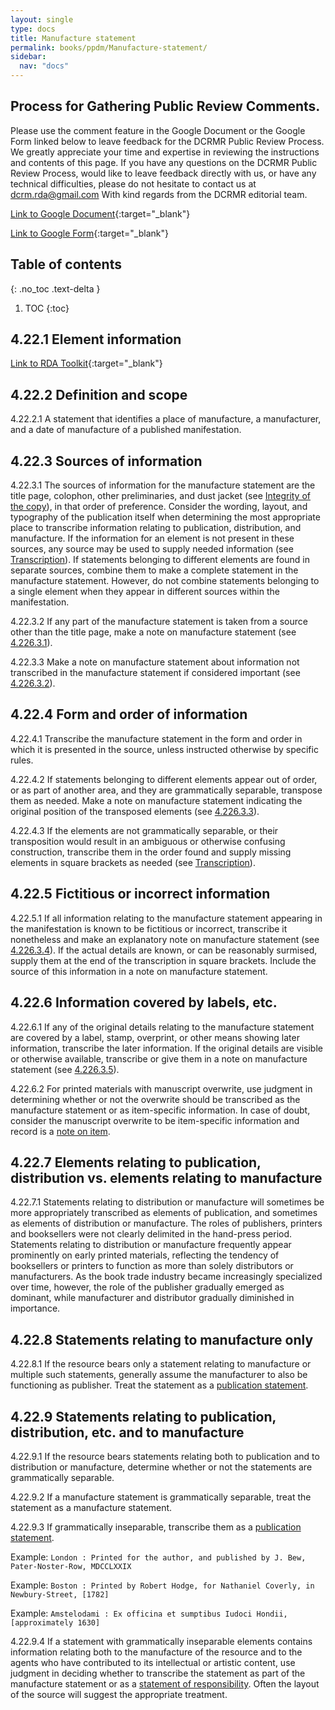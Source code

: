 ```yaml
---
layout: single
type: docs
title: Manufacture statement
permalink: books/ppdm/Manufacture-statement/
sidebar:
  nav: "docs"
---
```


## Process for Gathering Public Review Comments.
Please use the comment feature in the Google Document or the Google Form linked below to leave feedback for the DCRMR Public Review Process.  We greatly appreciate your time and expertise in reviewing the instructions and contents of this page.  If you have any questions on the DCRMR Public Review Process, would like to leave feedback directly with us, or have any technical difficulties, please do not hesitate to contact us at dcrm.rda@gmail.com  With kind regards from the DCRMR editorial team.

[Link to Google Document](https://docs.google.com/document/d/17KP-MOwuIg7a7krjtzh0ir3-EonwtCHB59u5xhjSNcQ/edit){:target="_blank"}

[Link to Google Form](https://docs.google.com/forms/d/e/1FAIpQLSdNtJkbY1mngdTcvCoB7zZcpaIuuKHvlbyiidP-QunDy14VcQ/viewform){:target="_blank"}

## Table of contents
{: .no_toc .text-delta }

1. TOC
{:toc}

## 4.22.1 Element information

[Link to RDA Toolkit](https://beta.rdatoolkit.org/Content/Index?externalId=en-US_ala-426f9771-5684-39eb-bbeb-82a4a9a8e336){:target="_blank"}

## 4.22.2 Definition and scope

<a name="4.22.2.1">4.22.2.1</a> A statement that identifies a place of manufacture, a manufacturer, and a date of manufacture of a published manifestation.

## 4.22.3 Sources of information

<a name="4.22.3.1">4.22.3.1</a> The sources of information for the manufacture statement are the title page, colophon, other preliminaries, and dust jacket (see [Integrity of the copy](/DCRMR/books/introduction/Integrity-of-the-copy/)), in that order of preference. Consider the wording, layout, and typography of the publication itself when determining the most appropriate place to transcribe information relating to publication, distribution, and manufacture. If the information for an element is not present in these sources, any source may be used to supply needed information (see [Transcription](/DCRMR/books/general-rules/Transcription/)). If statements belonging to different elements are found in separate sources, combine them to make a complete statement in the manufacture statement. However, do not combine statements belonging to a single element when they appear in different sources within the manifestation.

<a name="4.22.3.2">4.22.3.2</a> If any part of the manufacture statement is taken from a source other than the title page, make a note on manufacture statement (see [4.226.3.1](/DCRMR/books/ppdm/Note-on-manufacture-statement/#4.226.3.1)). 

<a name="4.22.3.3">4.22.3.3</a> Make a note on manufacture statement about information not transcribed in the manufacture statement if considered important (see [4.226.3.2](/DCRMR/books/ppdm/Note-on-manufacture-statement/#4.226.3.2)).

## 4.22.4 Form and order of information

<a name="4.22.4.1">4.22.4.1</a> Transcribe the manufacture statement in the form and order in which it is presented in the source, unless instructed otherwise by specific rules.

<a name="4.22.4.2">4.22.4.2</a> If statements belonging to different elements appear out of order, or as part of another area, and they are grammatically separable, transpose them as needed. Make a note on manufacture statement indicating the original position of the transposed elements (see [4.226.3.3](/DCRMR/books/ppdm/Note-on-manufacture-statement/#4.226.3.3)). 

<a name="4.22.4.3">4.22.4.3</a> If the elements are not grammatically separable, or their transposition would result in an ambiguous or otherwise confusing construction, transcribe them in the order found and supply missing elements in square brackets as needed (see [Transcription](/DCRMR/books/general-rules/Transcription/)).

## 4.22.5 Fictitious or incorrect information

<a name="4.22.5.1">4.22.5.1</a>  If all information relating to the manufacture statement appearing in the manifestation is known to be fictitious or incorrect, transcribe it nonetheless and make an explanatory note on manufacture statement (see [4.226.3.4](/DCRMR/books/ppdm/Note-on-manufacture-statement/#4.226.3.4)).  If the actual details are known, or can be reasonably surmised, supply them at the end of the transcription in square brackets.  Include the source of this information in a note on manufacture statement.

## 4.22.6 Information covered by labels, etc.

<a name="4.22.6.1">4.22.6.1</a> If any of the original details relating to the manufacture statement are covered by a label, stamp, overprint, or other means showing later information, transcribe the later information. If the original details are visible or otherwise available, transcribe or give them in a note on manufacture statement (see [4.226.3.5](/DCRMR/books/ppdm/Note-on-manufacture-statement/#4.226.3.5)).

<a name="4.22.6.2">4.22.6.2</a> For printed materials with manuscript overwrite, use judgment in determining whether or not the overwrite should be transcribed as the manufacture statement or as item-specific information. In case of doubt, consider the manuscript overwrite to be item-specific information and record is a [note on item](/DCRMR/books/notes-on-items/Note-on-item/).

## 4.22.7 Elements relating to publication, distribution vs. elements relating to manufacture

<a name="4.22.7.1">4.22.7.1</a> Statements relating to distribution or manufacture will sometimes be more appropriately transcribed as elements of publication, and sometimes as elements of distribution or manufacture. The roles of publishers, printers and booksellers were not clearly delimited in the hand-press period. Statements relating to distribution or manufacture frequently appear prominently on early printed materials, reflecting the tendency of booksellers or printers to function as more than solely distributors or manufacturers. As the book trade industry became increasingly specialized over time, however, the role of the publisher gradually emerged as dominant, while manufacturer and distributor gradually diminished in importance.

## 4.22.8 Statements relating to manufacture only

<a name="4.22.8.1">4.22.8.1</a> If the resource bears only a statement relating to manufacture or multiple such statements, generally assume the manufacturer to also be functioning as publisher. Treat the statement as a [publication statement](/DCRMR/books/ppdm/Publication-statement/). 

## 4.22.9 Statements relating to publication, distribution, etc. and to manufacture

<a name="4.22.9.1">4.22.9.1</a> If the resource bears statements relating both to publication and to distribution or manufacture, determine whether or not the statements are grammatically separable. 

<a name="4.22.9.2">4.22.9.2</a> If a manufacture statement is grammatically separable, treat the statement as a manufacture statement. 

<a name="4.22.9.3">4.22.9.3</a> If grammatically inseparable, transcribe them as a [publication statement](/DCRMR/books/ppdm/Publication-statement/). 

Example: `London : Printed for the author, and published by J. Bew, Pater-Noster-Row, MDCCLXXIX`

Example: `Boston : Printed by Robert Hodge, for Nathaniel Coverly, in Newbury-Street, [1782]`

Example: `Amstelodami : Ex officina et sumptibus Iudoci Hondii, [approximately 1630]`

<a name="4.22.9.4">4.22.9.4</a> If a statement with grammatically inseparable elements contains information relating both to the manufacture of the resource and to the agents who have contributed to its intellectual or artistic content, use judgment in deciding whether to transcribe the statement as part of the manufacture statement or as a [statement of responsibility](/DCRMR/books/sor/Statement-of-responsibility/). Often the layout of the source will suggest the appropriate treatment.